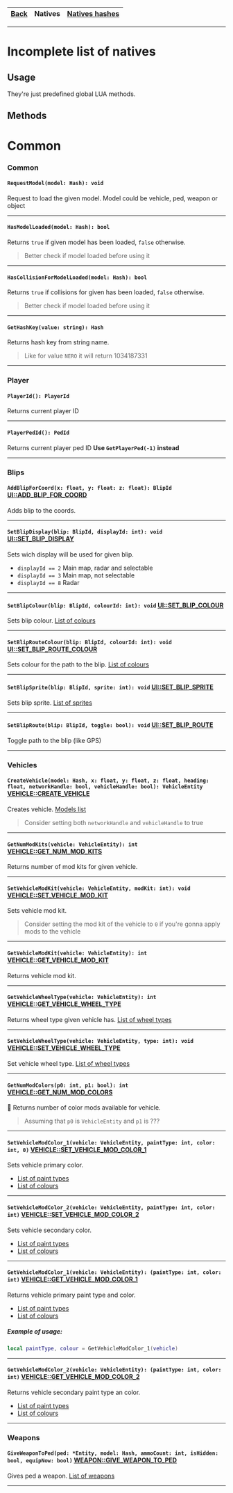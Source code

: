 [Back](Readme.md)|Natives|[Natives hashes](NativesHashes.md)
---|---|---

---

# Incomplete list of natives


## Usage

They're just predefined global LUA methods.


## Methods

<h1>Common</h1>

### Common

#### `RequestModel(model: Hash): void`
Request to load the given model. Model could be vehicle, ped, weapon or object

---

#### `HasModelLoaded(model: Hash): bool`
Returns `true` if given model has been loaded, `false` otherwise.

> Better check if model loaded before using it

---

#### `HasCollisionForModelLoaded(model: Hash): bool`
Returns `true` if collisions for given has been loaded, `false` otherwise.

> Better check if model loaded before using it

---

#### `GetHashKey(value: string): Hash`
Returns hash key from string name.

> Like for value `NERO` it will return 1034187331

---


### Player

#### `PlayerId(): PlayerId`
Returns current player ID

---

#### `PlayerPedId(): PedId`
Returns current player ped ID
**Use `GetPlayerPed(-1)` instead**

---


### Blips

#### `AddBlipForCoord(x: float, y: float: z: float): BlipId` [UI::ADD_BLIP_FOR_COORD](http://www.dev-c.com/nativedb/func/info/5a039bb0bca604b6)

Adds blip to the coords.

---

#### `SetBlipDisplay(blip: BlipId, displayId: int): void` [UI::SET_BLIP_DISPLAY](http://www.dev-c.com/nativedb/func/info/9029b2f3da924928)

Sets wich display will be used for given blip.

- `displayId == 2` Main map, radar and selectable
- `displayId == 3` Main map, not selectable
- `displayId == 8` Radar

---

#### `SetBlipColour(blip: BlipId, colourId: int): void` [UI::SET_BLIP_COLOUR](http://www.dev-c.com/nativedb/func/info/03d7fb09e75d6b7e)

Sets blip colour. [List of colours](https://github.com/RiderSx/fr-docs/blob/master/Lists/BlipsColours.png)

---

#### `SetBlipRouteColour(blip: BlipId, colourId: int): void` [UI::SET_BLIP_ROUTE_COLOUR](http://www.dev-c.com/nativedb/func/info/837155cd2f63da09)

Sets colour for the path to the blip. [List of colours](https://github.com/RiderSx/fr-docs/blob/master/Lists/BlipsColours.png)

---

#### `SetBlipSprite(blip: BlipId, sprite: int): void` [UI::SET_BLIP_SPRITE](http://www.dev-c.com/nativedb/func/info/df735600a4696daf)

Sets blip sprite. [List of sprites](https://wiki.gtanet.work/index.php?title=Blips)

---

#### `SetBlipRoute(blip: BlipId, toggle: bool): void` [UI::SET_BLIP_ROUTE](http://www.dev-c.com/nativedb/func/info/4f7d8a9bfb0b43e9)

Toggle path to the blip (like GPS)

---


### Vehicles

#### `CreateVehicle(model: Hash, x: float, y: float, z: float, heading: float, networkHandle: bool, vehicleHandle: bool): VehicleEntity` [VEHICLE::CREATE_VEHICLE](http://www.dev-c.com/nativedb/func/info/af35d0d2583051b0)

Creates vehicle. [Models list](https://wiki.gtanet.work/index.php?title=Vehicle_Models)

> Consider setting both `networkHandle` and `vehicleHandle` to true

---

#### `GetNumModKits(vehicle: VehicleEntity): int` [VEHICLE::GET_NUM_MOD_KITS](http://www.dev-c.com/nativedb/func/info/33f2e3fe70eaae1d)
Returns number of mod kits for given vehicle.

---

#### `SetVehicleModKit(vehicle: VehicleEntity, modKit: int): void` [VEHICLE::SET_VEHICLE_MOD_KIT](http://www.dev-c.com/nativedb/func/info/1f2aa07f00b3217a)
Sets vehicle mod kit.

> Consider setting the mod kit of the vehicle to `0` if you're gonna apply mods to the vehicle

---

#### `GetVehicleModKit(vehicle: VehicleEntity): int` [VEHICLE::GET_VEHICLE_MOD_KIT](http://www.dev-c.com/nativedb/func/info/6325d1a044ae510d)
Returns vehicle mod kit.

---

#### `GetVehicleWheelType(vehicle: VehicleEntity): int` [VEHICLE::GET_VEHICLE_WHEEL_TYPE](http://www.dev-c.com/nativedb/func/info/b3ed1bfb4be636dc)
Returns wheel type given vehicle has. [List of wheel types](https://github.com/RiderSx/fr-docs/blob/master/Lists/WheelTypes.md)

---

#### `SetVehicleWheelType(vehicle: VehicleEntity, type: int): void` [VEHICLE::SET_VEHICLE_WHEEL_TYPE](http://www.dev-c.com/nativedb/func/info/487eb21cc7295ba1)
Set vehicle wheel type. [List of wheel types](https://github.com/RiderSx/fr-docs/blob/master/Lists/WheelTypes.md)

---

#### `GetNumModColors(p0: int, p1: bool): int` [VEHICLE::GET_NUM_MOD_COLORS](http://www.dev-c.com/nativedb/func/info/a551be18c11a476d)
:no_entry_sign: Returns number of color mods available for vehicle.

> Assuming that `p0` is `VehicleEntity` and `p1` is ???

---

#### `SetVehicleModColor_1(vehicle: VehicleEntity, paintType: int, color: int, 0)` [VEHICLE::SET_VEHICLE_MOD_COLOR_1](http://www.dev-c.com/nativedb/func/info/43feb945ee7f85b8)
Sets vehicle primary color.

- [List of paint types](https://github.com/RiderSx/fr-docs/blob/master/Lists/VehicleColoursTypes.md)
- [List of colours](https://github.com/RiderSx/fr-docs/blob/master/Lists/VehicleColours.md)

---

#### `SetVehicleModColor_2(vehicle: VehicleEntity, paintType: int, color: int)` [VEHICLE::SET_VEHICLE_MOD_COLOR_2](http://www.dev-c.com/nativedb/func/info/816562badfdec83e)
Sets vehicle secondary color.

- [List of paint types](https://github.com/RiderSx/fr-docs/blob/master/Lists/VehicleColoursTypes.md)
- [List of colours](https://github.com/RiderSx/fr-docs/blob/master/Lists/VehicleColours.md)

---

#### `GetVehicleModColor_1(vehicle: VehicleEntity): (paintType: int, color: int)` [VEHICLE::GET_VEHICLE_MOD_COLOR_1](http://www.dev-c.com/nativedb/func/info/e8d65ca700c9a693)
Returns vehicle primary paint type and color.

- [List of paint types](https://github.com/RiderSx/fr-docs/blob/master/Lists/VehicleColoursTypes.md)
- [List of colours](https://github.com/RiderSx/fr-docs/blob/master/Lists/VehicleColours.md)

##### Example of usage:

```lua
local paintType, colour = GetVehicleModColor_1(vehicle)
```

---

#### `GetVehicleModColor_2(vehicle: VehicleEntity): (paintType: int, color: int)` [VEHICLE::GET_VEHICLE_MOD_COLOR_2](http://www.dev-c.com/nativedb/func/info/81592be4e3878728)
Returns vehicle secondary paint type an color.

- [List of paint types](https://github.com/RiderSx/fr-docs/blob/master/Lists/VehicleColoursTypes.md)
- [List of colours](https://github.com/RiderSx/fr-docs/blob/master/Lists/VehicleColours.md)

---


### Weapons

#### `GiveWeaponToPed(ped: *Entity, model: Hash, ammoCount: int, isHidden: bool, equipNow: bool)` [WEAPON::GIVE_WEAPON_TO_PED](http://www.dev-c.com/nativedb/func/info/bf0fd6e56c964fcb)

Gives ped a weapon. [List of weapons](https://wiki.gtanet.work/index.php?title=Weapons_Models)

---
